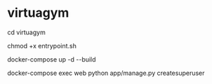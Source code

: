 # virtuagym
cd virtuagym

chmod +x entrypoint.sh

docker-compose up -d --build

docker-compose exec web python app/manage.py createsuperuser

